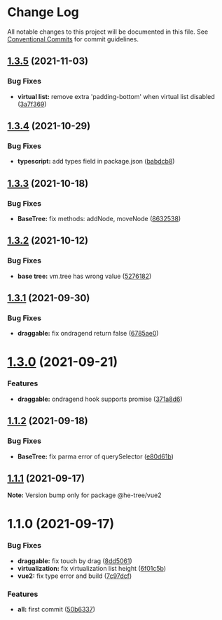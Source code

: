 # Change Log

All notable changes to this project will be documented in this file.
See [Conventional Commits](https://conventionalcommits.org) for commit guidelines.

## [1.3.5](https://github.com/phphe/he-tree/compare/@he-tree/vue2@1.3.4...@he-tree/vue2@1.3.5) (2021-11-03)


### Bug Fixes

* **virtual list:** remove extra 'padding-bottom' when virtual list disabled ([3a7f369](https://github.com/phphe/he-tree/commit/3a7f36950f7f8d042d4587588e9b611e8c7762ee))





## [1.3.4](https://github.com/phphe/he-tree/compare/@he-tree/vue2@1.3.3...@he-tree/vue2@1.3.4) (2021-10-29)


### Bug Fixes

* **typescript:** add types field in package.json ([babdcb8](https://github.com/phphe/he-tree/commit/babdcb8c76679183d2b2ebb612c620f7946fd729))





## [1.3.3](https://github.com/phphe/he-tree/compare/@he-tree/vue2@1.3.2...@he-tree/vue2@1.3.3) (2021-10-18)


### Bug Fixes

* **BaseTree:** fix methods: addNode, moveNode ([8632538](https://github.com/phphe/he-tree/commit/86325385bf784654b0d6ebc51d64867010c0504a))





## [1.3.2](https://github.com/phphe/he-tree/compare/@he-tree/vue2@1.3.1...@he-tree/vue2@1.3.2) (2021-10-12)


### Bug Fixes

* **base tree:** vm.tree has wrong value ([5276182](https://github.com/phphe/he-tree/commit/527618245b9101de0d6cb73ee27a18d2c178ddf1))





## [1.3.1](https://github.com/phphe/he-tree/compare/@he-tree/vue2@1.3.0...@he-tree/vue2@1.3.1) (2021-09-30)


### Bug Fixes

* **draggable:** fix ondragend return false ([6785ae0](https://github.com/phphe/he-tree/commit/6785ae0e431ca1e4cd20209e3ef1cbbc50e106c4))





# [1.3.0](https://github.com/phphe/he-tree/compare/@he-tree/vue2@1.1.2...@he-tree/vue2@1.3.0) (2021-09-21)


### Features

* **draggable:** ondragend hook supports promise ([371a8d6](https://github.com/phphe/he-tree/commit/371a8d6654ed55a91d90ed8ee447727e18909fd0))





## [1.1.2](https://github.com/phphe/he-tree/compare/@he-tree/vue2@1.1.1...@he-tree/vue2@1.1.2) (2021-09-18)


### Bug Fixes

* **BaseTree:** fix parma error of querySelector ([e80d61b](https://github.com/phphe/he-tree/commit/e80d61b79d62d247e034577af30222cd2d4e1a10))





## [1.1.1](https://github.com/phphe/he-tree/compare/@he-tree/vue2@1.1.0...@he-tree/vue2@1.1.1) (2021-09-17)

**Note:** Version bump only for package @he-tree/vue2





# 1.1.0 (2021-09-17)


### Bug Fixes

* **draggable:** fix touch by drag ([8dd5061](https://github.com/phphe/he-tree/commit/8dd5061caa645d07eba0101cb094567abc5d82fa))
* **virtualization:** fix virtualization list height ([6f01c5b](https://github.com/phphe/he-tree/commit/6f01c5bd1090d31b976d126bcae74816ad1bfa4d))
* **vue2:** fix type error and build ([7c97dcf](https://github.com/phphe/he-tree/commit/7c97dcfd31cffe361c9ace5c284789e55f0128af))


### Features

* **all:** first commit ([50b6337](https://github.com/phphe/he-tree/commit/50b633765bb3b16cb29c8d309dc11b1884edb5b6))

